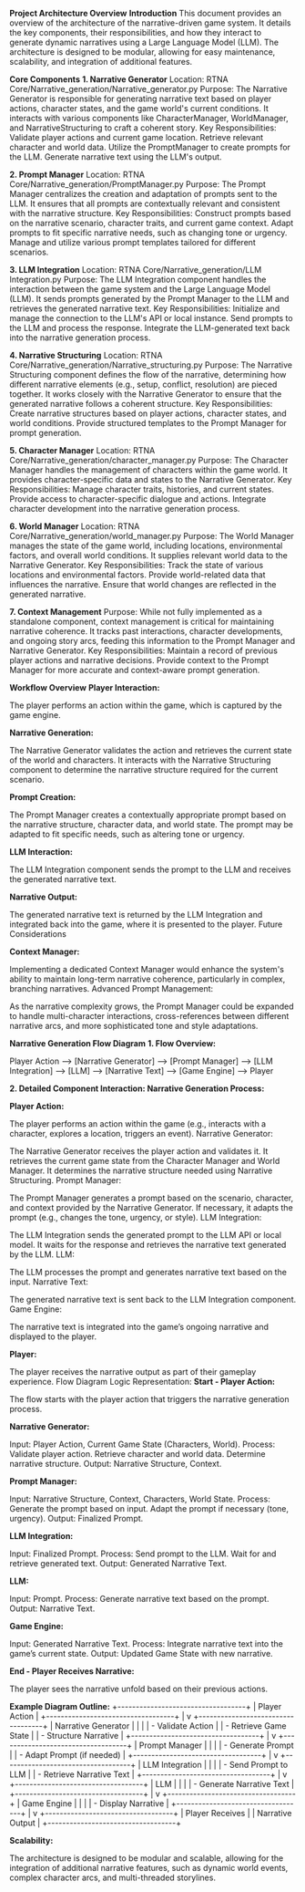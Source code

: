 **Project Architecture Overview**
**Introduction**
This document provides an overview of the architecture of the narrative-driven game system. It details the key components, their responsibilities, and how they interact to generate dynamic narratives using a Large Language Model (LLM). The architecture is designed to be modular, allowing for easy maintenance, scalability, and integration of additional features.

**Core Components**
**1. Narrative Generator**
Location: RTNA Core/Narrative_generation/Narrative_generator.py
Purpose:
The Narrative Generator is responsible for generating narrative text based on player actions, character states, and the game world's current conditions.
It interacts with various components like CharacterManager, WorldManager, and NarrativeStructuring to craft a coherent story.
Key Responsibilities:
Validate player actions and current game location.
Retrieve relevant character and world data.
Utilize the PromptManager to create prompts for the LLM.
Generate narrative text using the LLM's output.

**2. Prompt Manager**
Location: RTNA Core/Narrative_generation/PromptManager.py
Purpose:
The Prompt Manager centralizes the creation and adaptation of prompts sent to the LLM.
It ensures that all prompts are contextually relevant and consistent with the narrative structure.
Key Responsibilities:
Construct prompts based on the narrative scenario, character traits, and current game context.
Adapt prompts to fit specific narrative needs, such as changing tone or urgency.
Manage and utilize various prompt templates tailored for different scenarios.

**3. LLM Integration**
Location: RTNA Core/Narrative_generation/LLM Integration.py
Purpose:
The LLM Integration component handles the interaction between the game system and the Large Language Model (LLM).
It sends prompts generated by the Prompt Manager to the LLM and retrieves the generated narrative text.
Key Responsibilities:
Initialize and manage the connection to the LLM's API or local instance.
Send prompts to the LLM and process the response.
Integrate the LLM-generated text back into the narrative generation process.

**4. Narrative Structuring**
Location: RTNA Core/Narrative_generation/Narrative_structuring.py
Purpose:
The Narrative Structuring component defines the flow of the narrative, determining how different narrative elements (e.g., setup, conflict, resolution) are pieced together.
It works closely with the Narrative Generator to ensure that the generated narrative follows a coherent structure.
Key Responsibilities:
Create narrative structures based on player actions, character states, and world conditions.
Provide structured templates to the Prompt Manager for prompt generation.

**5. Character Manager**
Location: RTNA Core/Narrative_generation/character_manager.py
Purpose:
The Character Manager handles the management of characters within the game world.
It provides character-specific data and states to the Narrative Generator.
Key Responsibilities:
Manage character traits, histories, and current states.
Provide access to character-specific dialogue and actions.
Integrate character development into the narrative generation process.

**6. World Manager**
Location: RTNA Core/Narrative_generation/world_manager.py
Purpose:
The World Manager manages the state of the game world, including locations, environmental factors, and overall world conditions.
It supplies relevant world data to the Narrative Generator.
Key Responsibilities:
Track the state of various locations and environmental factors.
Provide world-related data that influences the narrative.
Ensure that world changes are reflected in the generated narrative.

**7. Context Management**
Purpose:
While not fully implemented as a standalone component, context management is critical for maintaining narrative coherence.
It tracks past interactions, character developments, and ongoing story arcs, feeding this information to the Prompt Manager and Narrative Generator.
Key Responsibilities:
Maintain a record of previous player actions and narrative decisions.
Provide context to the Prompt Manager for more accurate and context-aware prompt generation.

**Workflow Overview**
**Player Interaction:**

The player performs an action within the game, which is captured by the game engine.

**Narrative Generation:**

The Narrative Generator validates the action and retrieves the current state of the world and characters.
It interacts with the Narrative Structuring component to determine the narrative structure required for the current scenario.

**Prompt Creation:**

The Prompt Manager creates a contextually appropriate prompt based on the narrative structure, character data, and world state.
The prompt may be adapted to fit specific needs, such as altering tone or urgency.

**LLM Interaction:**

The LLM Integration component sends the prompt to the LLM and receives the generated narrative text.

**Narrative Output:**

The generated narrative text is returned by the LLM Integration and integrated back into the game, where it is presented to the player.
Future Considerations

**Context Manager:**

Implementing a dedicated Context Manager would enhance the system's ability to maintain long-term narrative coherence, particularly in complex, branching narratives.
Advanced Prompt Management:

As the narrative complexity grows, the Prompt Manager could be expanded to handle multi-character interactions, cross-references between different narrative arcs, and more sophisticated tone and style adaptations.

**Narrative Generation Flow Diagram**
**1. Flow Overview:**


Player Action --> [Narrative Generator] --> [Prompt Manager] --> [LLM Integration] --> [LLM] --> [Narrative Text] --> [Game Engine] --> Player

**2. Detailed Component Interaction:
Narrative Generation Process:**

**Player Action:**

The player performs an action within the game (e.g., interacts with a character, explores a location, triggers an event).
Narrative Generator:

The Narrative Generator receives the player action and validates it.
It retrieves the current game state from the Character Manager and World Manager.
It determines the narrative structure needed using Narrative Structuring.
Prompt Manager:

The Prompt Manager generates a prompt based on the scenario, character, and context provided by the Narrative Generator.
If necessary, it adapts the prompt (e.g., changes the tone, urgency, or style).
LLM Integration:

The LLM Integration sends the generated prompt to the LLM API or local model.
It waits for the response and retrieves the narrative text generated by the LLM.
LLM:

The LLM processes the prompt and generates narrative text based on the input.
Narrative Text:

The generated narrative text is sent back to the LLM Integration component.
Game Engine:

The narrative text is integrated into the game’s ongoing narrative and displayed to the player.

**Player:**

The player receives the narrative output as part of their gameplay experience.
Flow Diagram Logic Representation:
**Start - Player Action:**

The flow starts with the player action that triggers the narrative generation process.

**Narrative Generator:**

Input: Player Action, Current Game State (Characters, World).
Process:
Validate player action.
Retrieve character and world data.
Determine narrative structure.
Output: Narrative Structure, Context.

**Prompt Manager:**

Input: Narrative Structure, Context, Characters, World State.
Process:
Generate the prompt based on input.
Adapt the prompt if necessary (tone, urgency).
Output: Finalized Prompt.

**LLM Integration:**

Input: Finalized Prompt.
Process:
Send prompt to the LLM.
Wait for and retrieve generated text.
Output: Generated Narrative Text.

**LLM:**

Input: Prompt.
Process:
Generate narrative text based on the prompt.
Output: Narrative Text.

**Game Engine:**

Input: Generated Narrative Text.
Process:
Integrate narrative text into the game’s current state.
Output: Updated Game State with new narrative.

**End - Player Receives Narrative:**

The player sees the narrative unfold based on their previous actions.

**Example Diagram Outline:**
+-----------------------------------+
|          Player Action            |
+-----------------------------------+
             |
             v
+-----------------------------------+
|      Narrative Generator          |
|                                   |
|  - Validate Action                |
|  - Retrieve Game State            |
|  - Structure Narrative            |
+-----------------------------------+
             |
             v
+-----------------------------------+
|         Prompt Manager            |
|                                   |
|  - Generate Prompt                |
|  - Adapt Prompt (if needed)       |
+-----------------------------------+
             |
             v
+-----------------------------------+
|         LLM Integration           |
|                                   |
|  - Send Prompt to LLM             |
|  - Retrieve Narrative Text        |
+-----------------------------------+
             |
             v
+-----------------------------------+
|               LLM                 |
|                                   |
|  - Generate Narrative Text        |
+-----------------------------------+
             |
             v
+-----------------------------------+
|          Game Engine              |
|                                   |
|  - Display Narrative              |
+-----------------------------------+
             |
             v
+-----------------------------------+
|          Player Receives          |
|          Narrative Output         |
+-----------------------------------+


**Scalability:**

The architecture is designed to be modular and scalable, allowing for the integration of additional narrative features, such as dynamic world events, complex character arcs, and multi-threaded storylines.
